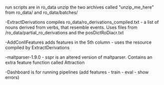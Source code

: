 run scripts are in ro_data
unzip the two archives called "unzip_me_here" from ro_data/ and ro_data/batches/

-ExtractDerivations compiles ro_data/ro_derivations_compiled.txt - a list of nouns derived from verbs, that resemble events. Uses files from /ro_data/partial_ro_derivations and the posDictRoDiacr.txt

-AddConllFeatures adds features in the 5th column - uses the resource compiled by ExtractDerivations

-maltparser-1.9.0 - sspr is an altered version of maltparser. Contains an extra feature function called Attraction

-Dashboard is for running pipelines (add features - train - eval - show errors)